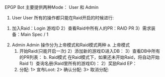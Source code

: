 EPGP Bot 主要提供两种Mode： User 和 Admin

1. User
User 所有的操作都只能在Raid开启的时候进行:
  1) 加入Raid：Login 游戏ID
  2）查看Raid中所有人的PR：RAID PR
  3）需求装备：Main Spec / 1

2. Admin
Admin 操作分为上帝模式和Raid模式两种
  a. 上帝模式
    1) 开始Raid(只能开启一次)
    2）添加新的游戏ID进入DB：
    3）查看DB中所有的PR列表：
  b. Raid模式
    在Raid模式下，如果还未开始Raid，将自动开始Raid
    1）查询名册(Raid里所有的游戏ID)：
    2）奖励Raid EP：
    3) 分配:
      1> 宣布Loot:
      2> 确认分配:
      3> 取消分配: